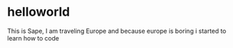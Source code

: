 # helloworld
This is Sape, I am traveling Europe and because europe is boring i started to learn how to code
